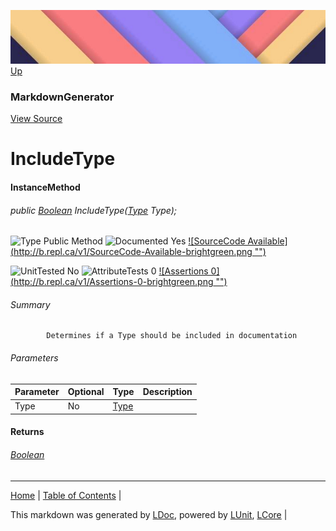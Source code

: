 ![](../Content/LDoc-banner-small.png "")
[Up](MarkdownGenerator.md)
### MarkdownGenerator
[View Source](../Markdown/MarkdownGenerator.cs)
# IncludeType
#### InstanceMethod
###### public <a href="https://www.google.com/#q=C%23+System.Boolean" alt="Search for this type" target="_blank">Boolean</a> IncludeType(<a href="https://www.google.com/#q=C%23+System.Type" alt="Search for this type" target="_blank">Type</a> Type);

![Type Public Method](http://b.repl.ca/v1/Type-Public%20Method-lightgrey.png "") ![Documented Yes](http://b.repl.ca/v1/Documented-Yes-brightgreen.png "") [![SourceCode Available](http://b.repl.ca/v1/SourceCode-Available-brightgreen.png &quot;&quot;)](../Markdown/MarkdownGenerator.cs#L736)

![UnitTested No](http://b.repl.ca/v1/UnitTested-No-lightgrey.png "") ![AttributeTests 0](http://b.repl.ca/v1/AttributeTests-0-lightgrey.png "") [![Assertions 0](http://b.repl.ca/v1/Assertions-0-brightgreen.png &quot;&quot;)](../Markdown/MarkdownGenerator.cs)
###### Summary

            Determines if a Type should be included in documentation
            
###### Parameters

Parameter | Optional | Type | Description
:---  | :---  | :---  | :--- 
Type | No | <a href="https://www.google.com/#q=C%23+System.Type" alt="Search for this type" target="_blank">Type</a> | 

#### Returns
###### <a href="https://www.google.com/#q=C%23+System.Boolean" alt="Search for this type" target="_blank">Boolean</a>
---

[Home](../../README.md) | [Table of Contents](../../TableOfContents.md) | 


This markdown was generated by [LDoc](https://github.com/CodeSingularity/LDoc), powered by [LUnit](https://github.com/CodeSingularity/LUnit), [LCore](https://github.com/CodeSingularity/LCore) | 

